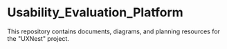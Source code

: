 # Usability_Evaluation_Platform
This repository contains documents, diagrams, and planning resources for the "UXNest" project.
